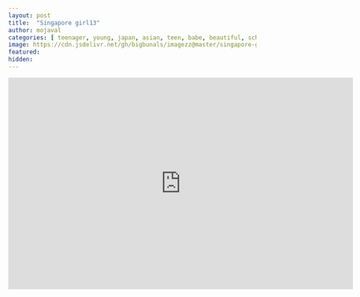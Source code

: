 ```yaml
---
layout: post
title:  "Singapore girl13"
author: mojaval
categories: [ teenager, young, japan, asian, teen, babe, beautiful, schoolgirl, hot, chinesegirl, younggirl, cum, jav ]
image: https://cdn.jsdelivr.net/gh/bigbunals/imagezz@master/singapore-girl13___c66412aa8b495133cd194b5dd0184762e8856e54.mp4.jpg
featured: 
hidden: 
---
```


<iframe src="https://openload.co/embed/ho_jhFH-ab4/singapore-girl13___c66412aa8b495133cd194b5dd0184762e8856e54.mp4" scrolling="no" frameborder="0" width="700" height="430" allowfullscreen="true" webkitallowfullscreen="true" mozallowfullscreen="true"></iframe>
